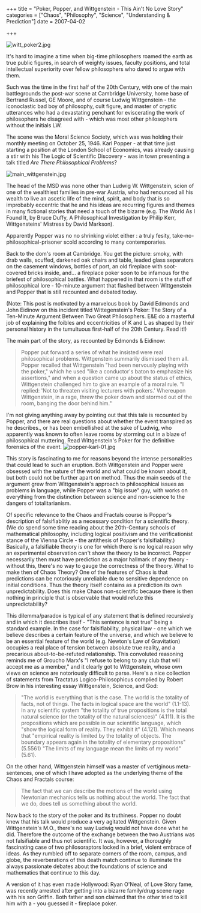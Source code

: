 +++
title = "Poker, Popper, and Wittgenstein - This Ain't No Love Story"
categories = ["Chaos", "Philosophy", "Science", "Understanding & Prediction"]
date = 2007-04-02


+++


 <img alt="witt_poker2.jpg" src="https://www.fractalog.com/jpg/witt_poker2.jpg" />

 It's hard to imagine a time when big-time philosophers roamed the earth as true public figures, in search of weighty issues, faculty positions, and total intellectual superiority over fellow philosophers who dared to argue with them.
       
Such was the time in the first half of the 20th Century, with one of the main battlegrounds the post-war scene at Cambridge University, home base of Bertrand Russel, GE Moore, and of course Ludwig Wittgenstein - the iconoclastic bad boy of philosophy, cult figure, and master of cryptic utterances who had a devastating penchant for eviscerating the work of philosophers he disagreed with - which was most other philosophers without the initials LW.
       
The scene was the Moral Science Society, which was was holding their monthly meeting on October 25, 1946. Karl Popper - at that time just starting a position at the London School of Economics, was already causing a stir with his The Logic of Scientific Discovery - was in town presenting a talk titled <em>Are There Philosophical Problems</em>?
       
<img alt="main_wittgenstein.jpg" src="https://www.fractalog.com/jpg/main_wittgenstein.jpg" />

The head of the MSD was none other than Ludwig W. Wittgenstein, scion of one of the wealthiest families in pre-war Austria, who had renounced all his wealth to live an ascetic life of the mind, spirit, and body that is so improbably eccentric that he and his ideas are recurring figures and themes in many fictional stories that need a touch of the bizarre (e.g. The World As I Found It, by Bruce Duffy, A Philosophical Investigation by Philip Kerr, Wittgensteins' Mistress by David Markson).
       
Apparently Popper was no no shrinking violet either : a truly fesity, take-no-philosophical-prisoner scold according to many contemporaries.
       
Back to the dom's room at Cambridge. You get the picture: smoky, with drab walls, scuffed, darkened oak chairs and table, leaded glass separators on the casement windows, bottles of port, an old fireplace with soot-covered bricks inside, and... a fireplace poker soon to be infamous for the briefest of philosophical battles. What happened in that room is the stuff of philosophical lore - 10-minute argument that flashed between Wittgenstein and Popper that is still recounted and debated today.
       
(Note: This post is motivated by a marvelous book by David Edmonds and John Eidinow on this incident titled Wittegenstein's Poker: The Story of a Ten-Minute Argument Between Two Great Philosophers. E&amp;E do a masterful job of explaining the foibles and eccentricities of K and L as shaped by their personal history in the tumultuous first-half of the 20th Century. Read it!)
       
The main part of the story, as recounted by Edmonds &amp; Eidinow:
       
<blockquote>    Popper put forward a series of what he insisted were real philosophical problems. Wittgenstein summarily dismissed them all. Popper recalled that Wittgenstein &quot;had been nervously playing with the poker,&quot; which he used &quot;like a conductor's baton to emphasize his assertions,&quot; and when a question came up about the status of ethics, Wittgenstein challenged him to give an example of a moral rule. &quot;I replied: 'Not to threaten visiting lecturers with pokers.' Whereupon Wittgenstein, in a rage, threw the poker down and stormed out of the room, banging the door behind him.&quot; </blockquote>
       
I'm not giving anything away by pointing out that this tale is recounted by Popper, and there are real questions about whether the event transpired as he describes., or has been embellished at the sake of Ludwig, who apparently was known to often leave rooms by storming out in a blaze of philosophical muttering. Read Wittgenstein's Poker for the definitive forensics of the event.
       <img alt="popper-karl-01.jpg" src="https://www.fractalog.com/jpg/popper-karl-01.jpg" />

  
This story is fascinating to me for reasons beyond the intense personalities that could lead to such an eruption. Both Wittgenstein and Popper were obsessed with the nature of the world and what could be known about it, but both could not be further apart on method. Thus the main seeds of the argument grew from Wittgenstein's approach to philosophical issues as problems in language, while Popper was a &quot;big issue&quot; guy, with works on everything from the distinction between science and non-science to the dangers of totalitarianism.
       
Of specific relevance to the Chaos and Fractals course is Popper's description of falsifiablitiy as a necessary condition for a scientific theory. (We do spend some time reading about the 20th-Century schools of mathematical philosophy, including logical positivism and the verificationist stance of the Vienna Circle - the antithesis of Popper's falsifiability.) Basically, a falsifiable theory is one for which there is no logical reason why an experimental observation can't show the theory to be incorrect. Popper necessarily then must have prediction as a major hallmark of any theory - without this, there's no way to gauge the correctness of the theory. What to make then of Chaos Theory? One of the features of Chaos is that predictions can be notoriously unreliable due to sensitive dependence on initial conditions. Thus the theory itself contains as a prediction its own unpredictability. Does this make Chaos non-scientific because there is then nothing in principle that is observable that would refute this unpredictability?     
       
 This dilemma/paradox is typical of any statement that is defined recursively and in which it describes itself - &quot;This sentence is not true&quot; being a standard example. In the case for falsifiability, physical law - one which we believe describes a certain feature of the universe, and which we believe to be an essential feature of the world (e.g. Newton's Law of Gravitation) occupies a real place of tension between absolute true reality, and a precarious about-to-be-refuted relationship. This convoluted reasoning reminds me of Groucho Marx's &quot;I refuse to belong to any club that will accept me as a member,&quot; and it clearly got to Wittgenstein, whose own views on science are notoriously difficult to parse. Here's a nice collection of statements from Tractatus Logico-Philosophicus complied by Robert Brow in his interesting essay Wittgenstein, Science, and God:
     
<blockquote>   &quot;The world is everything that is the case. The world is the totality of facts, not of things. The facts in logical space are the world&quot; (1.1-13). In any scientific system &quot;the totality of true propositions is the total natural science (or the totality of the natural sciences)&quot; (4.111). It is the propositions which are possible in our scientific language, which &quot;show the logical form of reality. They exhibit it&quot; (4.121). Which means that &quot;empirical reality is limited by the totality of objects. The boundary appears again in the totality of elementary propositions&quot; (5.5561) &quot;The limits of my language mean the limits of my world&quot; (5.61).   </blockquote>
     
On the other hand, Wittgenstein himself was a master of vertiginous meta-sentences, one of which I have adopted as the underlying theme of the Chaos and Fractals course:    
         
<blockquote> The fact that we can describe the motions of the world using Newtonian mechanics tells us nothing about the world. The fact that we do, does tell us something about the world.</blockquote>
               
 Now back to the story of the poker and its truthiness. Popper no doubt knew that his talk would produce a very agitated Wittgenstein. Given Wittgenstein's M.O., there's no way Ludwig would not have done what he did. Therefore the outcome of the exchange between the two Austrians was not falsifiable and thus not scientific. It was, however, a thoroughly fascinating case of two philosoraptors locked in a brief, violent embrace of ideas. As they rumbled off to separate corners of the room, campus, and globe, the reverberations of this death match continue to illuminate the always passionate debates about the foundations of science and mathematics that continue to this day.
     
A version of it has even made Hollywood: Ryan O'Neal, of Love Story fame, was recently arrested after getting into a bizarre family/drug scene rage with his son Griffin. Both father and son claimed that the other tried to kill him with a - you guessed it - fireplace poker.
